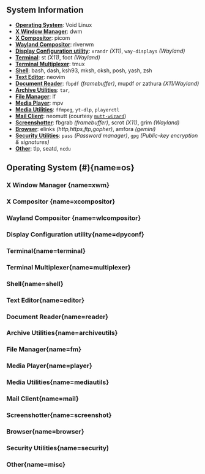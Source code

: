 ## System Information
- **[Operating System](#os)**: Void Linux
- **[X Window Manager](#xwm)**: dwm
- **[X Compositor](#xcompositor)**: picom
- **[Wayland Compositor](#wlcompositor)**: riverwm
- **[Display Configuration utility](#dpyconf)**: `xrandr` *(X11)*, `way-displays` *(Wayland)*
- **[Terminal](#terminal)**: st *(X11)*, foot *(Wayland)*
- **[Terminal Multiplexer](#multiplexer)**: tmux
- **[Shell](#shell)**: bash, dash, ksh93, mksh, oksh, posh, yash, zsh
- **[Text Editor](#editor)**: neovim
- **[Document Reader](#reader)**: `fbpdf` *(framebuffer)*, mupdf *or* zathura *(X11/Wayland)*
- **[Archive Utilities](#archiveutils)**: `tar`, 
- **[File Manager](#fm)**: lf
- **[Media Player](#player)**: mpv
- **[Media Utilities](#mediautils)**: `ffmpeg`, `yt-dlp`, `playerctl`
- **[Mail Client](#mail)**: neomutt (courtesy [`mutt-wizard`](https://github.com/LukeSmithxyz/mutt-wizard))
- **[Screenshotter](#screenshot)**: fbgrab *(framebuffer)*, scrot *(X11)*, grim *(Wayland)*
- **[Browser](#browser)**: elinks *(http,https,ftp,gopher)*, amfora *(gemini)*
- **[Security Utilities](#security)**: `pass` *(Password manager)*, `gpg` *(Public-key encryption & signatures)*
- **[Other](#misc)**: tlp, seatd, `ncdu`
## Operating System (#){name=os}
### X Window Manager [](#){name=xwm}
### X Compositor [](#){name=xcompositor}
### Wayland Compositor [](#){name=wlcompositor}
### Display Configuration utility[](#){name=dpyconf}
### Terminal[](#){name=terminal}
### Terminal Multiplexer[](#){name=multiplexer}
### Shell[](#){name=shell}
### Text Editor[](#){name=editor}
### Document Reader[](#){name=reader}
### Archive Utilities[](#){name=archiveutils}
### File Manager[](#){name=fm}
### Media Player[](#){name=player}
### Media Utilities[](#){name=mediautils}
### Mail Client[](#){name=mail}
### Screenshotter[](#){name=screenshot}
### Browser[](#){name=browser}
### Security Utilities[](#){name=security)
### Other[](#){name=misc}
